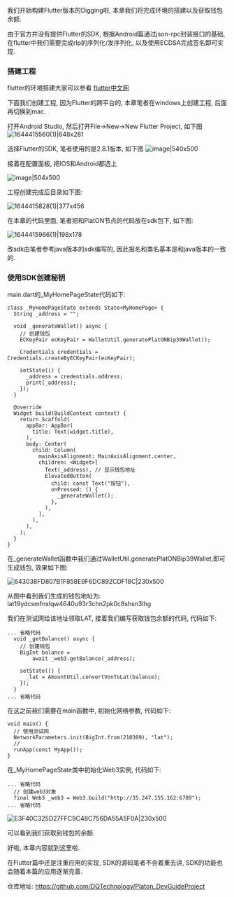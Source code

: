 我们开始构建Flutter版本的Digging啦, 本章我们将完成环境的搭建以及获取钱包余额.

由于官方并没有提供Flutter的SDK, 根据Android篇通过json-rpc封装接口的基础, 在flutter中我们需要完成rlp的序列化/发序列化, 以及使用ECDSA完成签名即可实现.

### 搭建工程

flutter的环境搭建大家可以参看 [flutter中文网](https://flutterchina.club/setup-windows/) 

下面我们创建工程, 因为Flutter的跨平台的, 本章笔者在windows上创建工程, 后面再切换到mac.

打开Android Studio, 然后打开File->New->New Flutter Project, 如下图
![1644415560(1)|648x281](./image/1.png) 

选择Flutter的SDK, 笔者使用的是2.8.1版本, 如下图
![image|540x500](./image/2.png) 

接着在配置面板, 把IOS和Android都选上

![image|504x500](./image/3.png) 

工程创建完成后目录如下图:

![1644415828(1)|377x456](./image/4.png) 

在本章的代码里面, 笔者把和PlatON节点的代码放在sdk包下, 如下图:

![1644415966(1)|198x178](./image/5.png) 

改sdk由笔者参考java版本的sdk编写的, 因此报名和类名基本是和java版本的一致的.


### 使用SDK创建秘钥
 
main.dart的_MyHomePageState代码如下:
```
class _MyHomePageState extends State<MyHomePage> {
  String _address = "";

  void _generateWallet() async {
    // 创建钱包
    ECKeyPair ecKeyPair = WalletUtil.generatePlatONBip39Wallet();

    Credentials credentials =  Credentials.createByECKeyPair(ecKeyPair);

    setState(() {
      _address = credentials.address;
      print(_address);
    });
  }

  @override
  Widget build(BuildContext context) {
    return Scaffold(
      appBar: AppBar(
        title: Text(widget.title),
      ),
      body: Center(
        child: Column(
          mainAxisAlignment: MainAxisAlignment.center,
          children: <Widget>[
            Text(_address), // 显示钱包地址
            ElevatedButton(
              child: const Text("按钮"),
              onPressed: () {
                _generateWallet();
              },
            ),
          ],
        ),
      ),
    );
  }
}
```
在_generateWallet函数中我们通过WalletUtil.generatePlatONBip39Wallet,即可生成钱包, 效果如下图:

![643038FD807B1F858E9F6DC892CDF18C|230x500](./image/6.jpeg) 

从图中看到我们生成的钱包地址为: lat19ydcsmfnxlqw4640u93r3chn2pk0c8shsn3lhg

我们在测试网给该地址领取LAT, 接着我们编写获取钱包余额的代码, 代码如下:
```
... 省略代码
  void _getBalance() async {
    // 创建钱包
    BigInt balance =
        await _web3.getBalance(_address);

    setState(() {
      _lat = AmountUtil.convertVonToLat(balance);
    });
  }
... 省略代码
```
在这之前我们需要在main函数中, 初始化网络参数, 代码如下:
```
void main() {
  // 使用测试网
  NetworkParameters.init(BigInt.from(210309), "lat");
  //
  runApp(const MyApp());
}
```
在_MyHomePageState类中初始化Web3实例, 代码如下:
```
... 省略代码
  // 创建web3对象
  final Web3 _web3 = Web3.build("http://35.247.155.162:6789");
... 省略代码
```

![E3F40C325D27FFC9C48C756DA55A5F0A|230x500](./image/7.jpeg) 

可以看到我们获取到钱包的余额.

好啦, 本章内容就到这里啦.

在Flutter篇中还是注重应用的实现, SDK的源码笔者不会着重去讲, SDK的功能也会随着本篇的应用逐渐完善.


仓库地址: [https://github.com/DQTechnology/Platon_DevGuideProject ](https://github.com/DQTechnology/Platon_DevGuideProject)